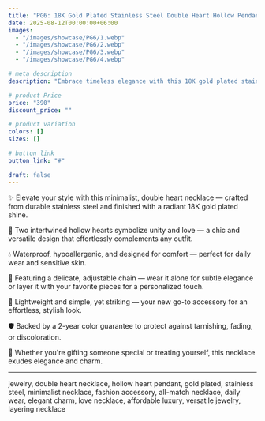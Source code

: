 ```yaml
---
title: "PG6: 18K Gold Plated Stainless Steel Double Heart Hollow Pendant Necklace"
date: 2025-08-12T00:00:00+06:00
images: 
  - "/images/showcase/PG6/1.webp"
  - "/images/showcase/PG6/2.webp"
  - "/images/showcase/PG6/3.webp"
  - "/images/showcase/PG6/4.webp"

# meta description
description: "Embrace timeless elegance with this 18K gold plated stainless steel necklace featuring two intertwined hollow heart pendants — simple, chic, and versatile."

# product Price
price: "390"
discount_price: ""

# product variation
colors: []
sizes: []

# button link
button_link: "#"

draft: false
---
```


✨ Elevate your style with this minimalist, double heart necklace — crafted from durable stainless steel and finished with a radiant 18K gold plated shine.

💖 Two intertwined hollow hearts symbolize unity and love — a chic and versatile design that effortlessly complements any outfit.

💧 Waterproof, hypoallergenic, and designed for comfort — perfect for daily wear and sensitive skin.

🔗 Featuring a delicate, adjustable chain — wear it alone for subtle elegance or layer it with your favorite pieces for a personalized touch.

🌟 Lightweight and simple, yet striking — your new go-to accessory for an effortless, stylish look.

🛡️ Backed by a 2-year color guarantee to protect against tarnishing, fading, or discoloration.

💖 Whether you're gifting someone special or treating yourself, this necklace exudes elegance and charm.

---
jewelry, double heart necklace, hollow heart pendant, gold plated, stainless steel, minimalist necklace, fashion accessory, all-match necklace, daily wear, elegant charm, love necklace, affordable luxury, versatile jewelry, layering necklace
